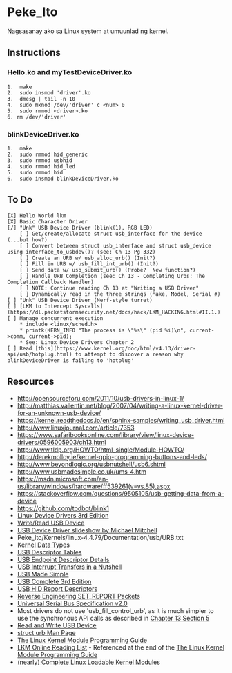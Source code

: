 # Peke_Ito
Nagsasanay ako sa Linux system at umuunlad ng kernel.

## Instructions
### Hello.ko and myTestDeviceDriver.ko
    1.  make
    2.  sudo insmod 'driver'.ko
    3.  dmesg | tail -n 10
    4.  sudo mknod /dev/'driver' c <num> 0
    5.  sudo rmmod <driver>.ko
    6. rm /dev/'driver'
### blinkDeviceDriver.ko
    1.  make
    2.  sudo rmmod hid_generic
    3.  sudo rmmod usbhid
    4.  sudo rmmod hid_led
    5.  sudo rmmod hid
    6.  sudo insmod blinkDeviceDriver.ko

## To Do
    [X] Hello World lkm
    [X] Basic Character Driver
    [/] "Unk" USB Device Driver (blink(1), RGB LED)
        [ ] Get/create/allocate struct usb_interface for the device (...but how?)
        [ ] Convert between struct usb_interface and struct usb_device using interface_to_usbdev()? (see: Ch 13 Pg 332)
        [ ] Create an URB w/ usb_alloc_urb() (Init?)
        [ ] Fill in URB w/ usb_fill_int_urb() (Init?)
        [ ] Send data w/ usb_submit_urb() (Probe?  New function?)
        [ ] Handle URB Completion (see: Ch 13 - Completing Urbs: The Completion Callback Handler)
        [ ] NOTE: Continue reading Ch 13 at "Writing a USB Driver"
        [ ] Dynamically read in the three strings (Make, Model, Serial #)
    [ ] "Unk" USB Device Driver (Nerf-style turret)
    [ ] [LKM to Intercept Syscalls](https://dl.packetstormsecurity.net/docs/hack/LKM_HACKING.html#II.1.)
    [ ] Manage concurrent execution
        * include <linux/sched.h>
        * printk(KERN_INFO "The process is \"%s\" (pid %i)\n", current->comm, current->pid);
        * See: Linux Device Drivers Chapter 2
    [ ] Read [this](https://www.kernel.org/doc/html/v4.13/driver-api/usb/hotplug.html) to attempt to discover a reason why blinkDeviceDriver is failing to 'hotplug'

## Resources
* http://opensourceforu.com/2011/10/usb-drivers-in-linux-1/
* http://matthias.vallentin.net/blog/2007/04/writing-a-linux-kernel-driver-for-an-unknown-usb-device/
* https://kernel.readthedocs.io/en/sphinx-samples/writing_usb_driver.html
* http://www.linuxjournal.com/article/7353
* https://www.safaribooksonline.com/library/view/linux-device-drivers/0596005903/ch13.html
* http://www.tldp.org/HOWTO/html_single/Module-HOWTO/
* http://derekmolloy.ie/kernel-gpio-programming-buttons-and-leds/
* http://www.beyondlogic.org/usbnutshell/usb6.shtml
* http://www.usbmadesimple.co.uk/ums_4.htm
* https://msdn.microsoft.com/en-us/library/windows/hardware/ff539261(v=vs.85).aspx
* https://stackoverflow.com/questions/9505105/usb-getting-data-from-a-device
* https://github.com/todbot/blink1
* [Linux Device Drivers 3rd Edition](http://www.free-electrons.com/doc/books/ldd3.pdf)
* [Write/Read USB Device](http://opensourceforu.com/2011/12/data-transfers-to-from-usb-devices/)
* [USB Device Driver slideshow by Michael Mitchell](ww2.cs.fsu.edu/~stanovic/teaching/ldd_summer_2014/notes/usb/usb_drivers.ppt)
* Peke_Ito/Kernels/linux-4.4.79/Documentation/usb/URB.txt
* [Kernel Data Types](http://ww2.cs.fsu.edu/~stanovic/teaching/ldd_summer_2014/notes/lecture_data_types.ppt)
* [USB Descriptor Tables](http://www.beyondlogic.org/usbnutshell/usb5.shtml)
* [USB Endpoint Descriptor Details](https://www.keil.com/pack/doc/mw/USB/html/_u_s_b__endpoint__descriptor.html)
* [USB Interrupt Transfers in a Nutshell](http://www.beyondlogic.org/usbnutshell/usb4.shtml#Interrupt)
* [USB Made Simple](http://www.usbmadesimple.co.uk/ums_4.htm)
* [USB Complete 3rd Edition](http://s.eeweb.com/members/mark_harrington/answers/1333179451-USB_Complete_3rdEdition.pdf)
* [USB HID Report Descriptors](http://eleccelerator.com/tutorial-about-usb-hid-report-descriptors/)
* [Reverse Engineering SET_REPORT Packets](https://hackaday.io/project/5301/logs)
* [Universal Serial Bus Specification v2.0](sdphca.ucsd.edu/lab_equip_manuals/usb_20.pdf)
* Most drivers do not use 'usb_fill_control_urb', as it is much simpler to use the synchronous API calls as described in [Chapter 13 Section 5](http://www.makelinux.net/ldd3/chp-13-sect-5#chp-13-sect-5)
* [Read and Write USB Device](https://sysplay.in/blog/tag/usb-data-transfer/)
* [struct urb Man Page](https://www.systutorials.com/docs/linux/man/9-struct_urb/)
* [The Linux Kernel Module Programming Guide](http://www.tldp.org/LDP/lkmpg/2.6/html/lkmpg.html)
* [LKM Online Reading List](http://www.dit.upm.es//~jmseyas/linux/kernel/hackers-docs.html) - Referenced at the end of the [The Linux Kernel Module Programming Guide](http://www.tldp.org/LDP/lkmpg/2.6/html/lkmpg.html)
* [(nearly) Complete Linux Loadable Kernel Modules](https://dl.packetstormsecurity.net/docs/hack/LKM_HACKING.html)
